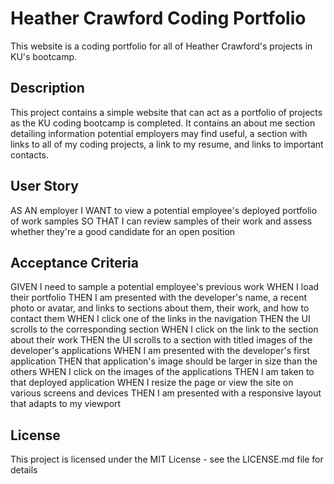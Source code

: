 # Heather Crawford Coding Portfolio

This website is a coding portfolio for all of Heather Crawford's projects in KU's bootcamp.

## Description

This project contains a simple website that can act as a portfolio of projects as the KU coding bootcamp is completed. It contains an about me section detailing information potential employers may find useful, a section with links to all of my coding projects, a link to my resume, and links to important contacts.

## User Story

AS AN employer
I WANT to view a potential employee's deployed portfolio of work samples
SO THAT I can review samples of their work and assess whether they're a good candidate for an open position

## Acceptance Criteria

GIVEN I need to sample a potential employee's previous work
WHEN I load their portfolio
THEN I am presented with the developer's name, a recent photo or avatar, and links to sections about them, their work, and how to contact them
WHEN I click one of the links in the navigation
THEN the UI scrolls to the corresponding section
WHEN I click on the link to the section about their work
THEN the UI scrolls to a section with titled images of the developer's applications
WHEN I am presented with the developer's first application
THEN that application's image should be larger in size than the others
WHEN I click on the images of the applications
THEN I am taken to that deployed application
WHEN I resize the page or view the site on various screens and devices
THEN I am presented with a responsive layout that adapts to my viewport

## License

This project is licensed under the MIT License - see the LICENSE.md file for details
